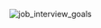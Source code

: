 ![job_interview_goals](https://i.pinimg.com/originals/a6/a1/53/a6a153a8ad66c5de01006eef208a1308.jpg)
